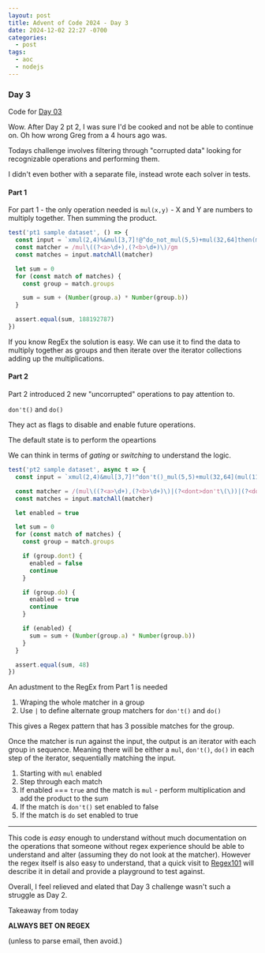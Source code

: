 ```yaml
---
layout: post
title: Advent of Code 2024 - Day 3
date: 2024-12-02 22:27 -0700
categories:
  - post
tags:
  - aoc
  - nodejs
---
```


### Day 3

Code for [Day 03](https://github.com/gregdaynes/advent-of-code-2024/tree/day03)

Wow. After Day 2 pt 2, I was sure I'd be cooked and not be able to continue on. Oh how wrong Greg from a 4 hours ago was.

Todays challenge involves filtering through "corrupted data" looking for recognizable operations and performing them.

I didn't even bother with a separate file, instead wrote each solver in tests.

#### Part 1

For part 1 - the only operation needed is `mul(x,y)` - X and Y are numbers to multiply together. Then summing the product.

```js
test('pt1 sample dataset', () => {
  const input = `xmul(2,4)%&mul[3,7]!@^do_not_mul(5,5)+mul(32,64]then(mul(11,8)mul(8,5))`
  const matcher = /mul\((?<a>\d+),(?<b>\d+)\)/gm
  const matches = input.matchAll(matcher)

  let sum = 0
  for (const match of matches) {
    const group = match.groups

    sum = sum + (Number(group.a) * Number(group.b))
  }

  assert.equal(sum, 188192787)
})
```

If you know RegEx the solution is easy. We can use it to find the data to multiply together as groups and then iterate over the iterator collections adding up the multiplications.


#### Part 2

Part 2 introduced 2 new "uncorrupted" operations to pay attention to.

`don't()` and `do()`

They act as flags to disable and enable future operations.

The default state is to perform the opeartions

We can think in terms of _gating_ or _switching_ to understand the logic.

```js
test('pt2 sample dataset', async t => {
  const input = `xmul(2,4)&mul[3,7]!^don't()_mul(5,5)+mul(32,64](mul(11,8)undo()?mul(8,5))`

  const matcher = /(mul\((?<a>\d+),(?<b>\d+)\)|(?<dont>don't\(\))|(?<do>do\(\)))/gm
  const matches = input.matchAll(matcher)

  let enabled = true

  let sum = 0
  for (const match of matches) {
    const group = match.groups

    if (group.dont) {
      enabled = false
      continue
    }

    if (group.do) {
      enabled = true
      continue
    }

    if (enabled) {
      sum = sum + (Number(group.a) * Number(group.b))
    }
  }

  assert.equal(sum, 48)
})
```

An adustment to the RegEx from Part 1 is needed

1. Wraping the whole matcher in a group
2. Use `|` to define alternate group matchers for `don't()` and `do()`

This gives a Regex pattern that has 3 possible matches for the group.

Once the matcher is run against the input, the output is an iterator with each group in sequence. Meaning there will be either a `mul`, `don't()`, `do()` in each step of the iterator, sequentially matching the input.

1. Starting with `mul` enabled
2. Step through each match
3. If enabled === `true` and  the match is `mul` - perform multiplication and add the product to the sum
4. If the match is `don't()` set enabled to false
5. If the match is `do` set enabled to true

---

This code is _easy_ enough to understand without much documentation on the operations that someone without regex experience should be able to understand and alter (assuming they do not look at the matcher). However the regex itself is also easy to understand, that a quick visit to [Regex101](https://regex101.com/r/Km0QEM/1) will describe it in detail and provide a playground to test against.

Overall, I feel relieved and elated that Day 3 challenge wasn't such a struggle as Day 2.

Takeaway from today

__ALWAYS BET ON REGEX__

(unless to parse email, then avoid.)
